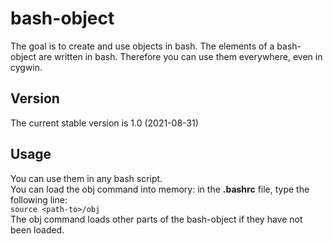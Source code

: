 # bash-object
The goal is to create and use objects in bash. The elements of a bash-object are written in bash. Therefore you can use them everywhere, even in cygwin.

## Version
The current stable version is 1.0 (2021-08-31)

## Usage
You can use them in any bash script.  
You can load the obj command into memory: in the **.bashrc** file, type the following line:  
`source <path-to>/obj`  
The obj command loads other parts of the bash-object if they have not been loaded.
